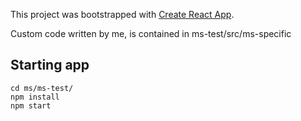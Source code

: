 This project was bootstrapped with [Create React App](https://github.com/facebookincubator/create-react-app).

Custom code written by me, is contained in ms-test/src/ms-specific

## Starting app

```
cd ms/ms-test/
npm install
npm start

```